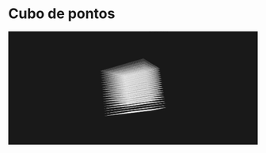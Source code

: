 <h1> Cubo de pontos </h1>
<img style="" src="https://github.com/scbCode/threeJS_Cubo3dPontos/blob/master/relative/screenshot/testethreejs%20-%20Google%20Chrome_2.jpg">
